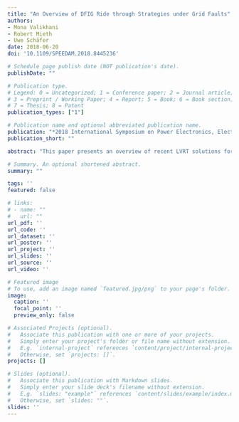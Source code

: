 ```yaml
---
title: "An Overview of DFIG Ride through Strategies under Grid Faults"
authors:
- Mona Valikhani
- Robert Mieth
- Uwe Schäfer
date: 2018-06-20
doi: '10.1109/SPEEDAM.2018.8445236'

# Schedule page publish date (NOT publication's date).
publishDate: ""

# Publication type.
# Legend: 0 = Uncategorized; 1 = Conference paper; 2 = Journal article;
# 3 = Preprint / Working Paper; 4 = Report; 5 = Book; 6 = Book section;
# 7 = Thesis; 8 = Patent
publication_types: ["1"]

# Publication name and optional abbreviated publication name.
publication: "*2018 International Symposium on Power Electronics, Electrical Drives, Automation and Motion (SPEEDAM)*"
publication_short: ""

abstract: "This paper presents an overview of recent LVRT solutions for Doubly Fed Induction Generators (DFIG) based on hardware and software or a combination of both. The transient behavior of the system under three-phase grid fault is therefore simulated. Among the software solutions, the stator current feedback and demagnetizing current injection strategies are analyzed and simulated, and a coordinated crowbar, rotor side and grid side converter control is provided as the hardware software combination."

# Summary. An optional shortened abstract.
summary: ""

tags: ''
featured: false

# links:
# - name: ""
#   url: ""
url_pdf: ''
url_code: ''
url_dataset: ''
url_poster: ''
url_project: ''
url_slides: ''
url_source: ''
url_video: ''

# Featured image
# To use, add an image named `featured.jpg/png` to your page's folder. 
image:
  caption: ''
  focal_point: ''
  preview_only: false

# Associated Projects (optional).
#   Associate this publication with one or more of your projects.
#   Simply enter your project's folder or file name without extension.
#   E.g. `internal-project` references `content/project/internal-project/index.md`.
#   Otherwise, set `projects: []`.
projects: []

# Slides (optional).
#   Associate this publication with Markdown slides.
#   Simply enter your slide deck's filename without extension.
#   E.g. `slides: "example"` references `content/slides/example/index.md`.
#   Otherwise, set `slides: ""`.
slides: ''
---
```


